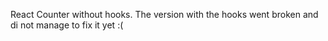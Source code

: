 React Counter without hooks. The version with the hooks went broken and di not manage to fix it yet :(

